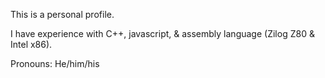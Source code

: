 This is a personal profile.

I have experience with C++, javascript, & assembly language (Zilog Z80 & Intel x86).

Pronouns: He/him/his
